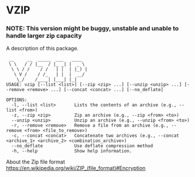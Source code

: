 # VZIP


### NOTE: This version might be buggy, unstable and unable to handle larger zip capacity


A description of this package.
```
 __     __  _____  ___   ____  
 \ \   / / |__  / |_ _| |  _ \ 
  \ \ / /    / /   | |  | |_) |
   \ V /    / /_   | |  |  __/ 
    \_/    /____| |___| |_|                                 
USAGE: vzip [--list <list>] [--zip <zip> ...] [--unzip <unzip> ...] [--remove <remove> ...] [--concat <concat> ...] [--no_deflate]

OPTIONS:
  -l, --list <list>       Lists the contents of an archive (e.g., --list <from>)
  -z, --zip <zip>         Zip an archive (e.g., --zip <from> <to>)
  --unzip <unzip>         Unzip an archive (e.g., --unzip <from> <to>)
  -r, --remove <remove>   Remove a file from an archive (e.g., --remove <from> <file_to_remove>)
  -c, --concat <concat>   Concatenate two archives (e.g., --concat <archive_1> <archive_2> <combination_archive>)
  --no_deflate            Use deflate compression method
  -h, --help              Show help information.
```


About the Zip file format
https://en.wikipedia.org/wiki/ZIP_(file_format)#Encryption


